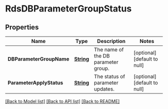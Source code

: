 # RdsDBParameterGroupStatus
## Properties

Name | Type | Description | Notes
------------ | ------------- | ------------- | -------------
**DBParameterGroupName** | [**String**](string.md) | The name of the DB parameter group. | [optional] [default to null]
**ParameterApplyStatus** | [**String**](string.md) | The status of parameter updates. | [optional] [default to null]

[[Back to Model list]](../README.md#documentation-for-models) [[Back to API list]](../README.md#documentation-for-api-endpoints) [[Back to README]](../README.md)

